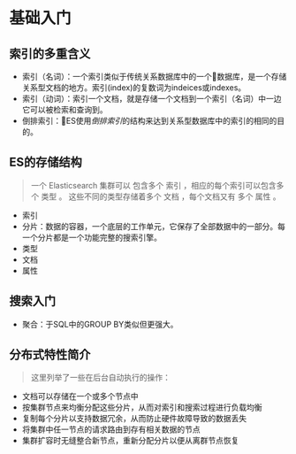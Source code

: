 # 基础入门

## 索引的多重含义
- 索引（名词）：一个索引类似于传统关系数据库中的一个数据库，是一个存储关系型文档的地方。索引(index)的复数词为indeices或indexes。
- 索引（动词）：索引一个文档，就是存储一个文档到一个索引（名词）中一边它可以被检索和查询到。
- 倒排索引：ES使用*倒排索引*的结构来达到关系型数据库中的索引的相同的目的。
## ES的存储结构
> 一个 Elasticsearch 集群可以 包含多个 索引 ，相应的每个索引可以包含多个 类型 。 这些不同的类型存储着多个 文档 ，每个文档又有 多个 属性 。
- 索引
- 分片：数据的容器，一个底层的工作单元，它保存了全部数据中的一部分。每一个分片都是一个功能完整的搜索引擎。
- 类型
- 文档
- 属性
## 搜索入门
- 聚合：于SQL中的GROUP BY类似但更强大。
## 分布式特性简介
> 这里列举了一些在后台自动执行的操作：
- 文档可以存储在一个或多个节点中
- 按集群节点来均衡分配这些分片，从而对索引和搜索过程进行负载均衡
- 复制每个分片以支持数据冗余，从而防止硬件故障导致的数据丢失
- 将集群中任一节点的请求路由到存有相关数据的节点
- 集群扩容时无缝整合新节点，重新分配分片以便从离群节点恢复

